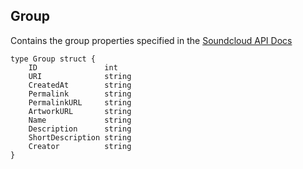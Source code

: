 ## Group
Contains the group properties specified in the [Soundcloud API Docs](https://developers.soundcloud.com/docs/api/reference#groups)
```
type Group struct {
	ID               int    
	URI              string
	CreatedAt        string
	Permalink        string
	PermalinkURL     string
	ArtworkURL       string
	Name             string
	Description      string
	ShortDescription string
	Creator          string
}
```
